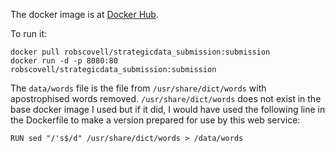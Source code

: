 
The docker image is at [Docker Hub](https://hub.docker.com/repository/docker/robscovell/strategicdata_submission).

To run it:
```
docker pull robscovell/strategicdata_submission:submission
docker run -d -p 8080:80 robscovell/strategicdata_submission:submission
```

The `data/words` file is the file from `/usr/share/dict/words` with apostrophised words removed.
`/usr/share/dict/words` does not exist in the base docker image I used but if it did, I would have
used the following line in the Dockerfile to make a version prepared for use by this web service:

```
RUN sed "/'s$/d" /usr/share/dict/words > /data/words
```
